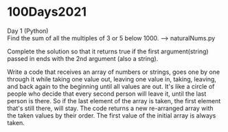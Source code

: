 # 100Days2021

Day 1 (Python) <br/>
  Find the sum of all the multiples of 3 or 5 below 1000. --> naturalNums.py <br/>
  
  
  Complete the solution so that it returns true if the first argument(string) passed in ends with the 2nd argument (also a string).<br/>
  
  
  Write a code that receives an array of numbers or strings, goes one by one through it while taking one value out, leaving one value in, taking, leaving, and back   again to the beginning until all values are out. It's like a circle of people who decide that every second person will leave it, until the last person is there.    So if the last element of the array is taken, the first element that's still there, will stay. The code returns a new re-arranged array with the taken values by  their order. The first value of the initial array is always taken.
  

